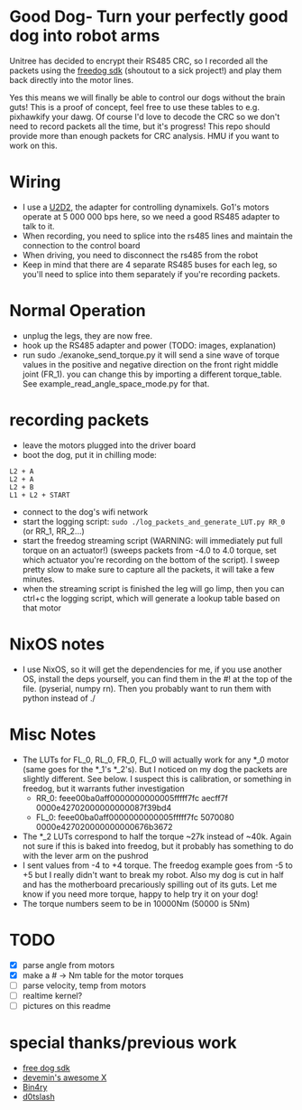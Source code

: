 # Good Dog- Turn your perfectly good dog into robot arms
Unitree has decided to encrypt their RS485 CRC, so I recorded all the packets using the [freedog sdk](https://github.com/Bin4ry/free-dog-sdk) (shoutout to a sick project!) and play them back directly into the motor lines.

Yes this means we will finally be able to control our dogs without the brain guts! This is a proof of concept, feel free to use these tables to e.g. pixhawkify your dawg. Of course I'd love to decode the CRC so we don't need to record packets all the time, but it's progress! This repo should provide more than enough packets for CRC analysis. HMU if you want to work on this.

# Wiring
- I use a [U2D2](https://www.robotis.us/u2d2/), the adapter for controlling dynamixels. Go1's motors operate at 5 000 000 bps here, so we need a good RS485 adapter to talk to it.
- When recording, you need to splice into the rs485 lines and maintain the connection to the control board
- When driving, you need to disconnect the rs485 from the robot
- Keep in mind that there are 4 separate RS485 buses for each leg, so you'll need to splice into them separately if you're recording packets.

# Normal Operation
- unplug the legs, they are now free.
- hook up the RS485 adapter and power (TODO: images, explanation)
- run sudo ./exanoke_send_torque.py it will send a sine wave of torque values in the positive and negative direction on the front right middle joint (FR_1). you can change this by importing a different torque_table. See example_read_angle_space_mode.py for that.

# recording packets
- leave the motors plugged into the driver board
- boot the dog, put it in chilling mode:
```
L2 + A
L2 + A
L2 + B
L1 + L2 + START
```
- connect to the dog's wifi network
- start the logging script: `sudo ./log_packets_and_generate_LUT.py RR_0` (or RR_1, RR_2...) 
- start the freedog streaming script (WARNING: will immediately put full torque on an actuator!) (sweeps packets from -4.0 to 4.0 torque, set which actuator you're recording on the bottom of the script). I sweep pretty slow to make sure to capture all the packets, it will take a few minutes.
- when the streaming script is finished the leg will go limp, then you can ctrl+c the logging script, which will generate a lookup table based on that motor

# NixOS notes
- I use NixOS, so it will get the dependencies for me, if you use another OS, install the deps yourself, you can find them in the #! at the top of the file. (pyserial, numpy rn). Then you probably want to run them with python instead of ./ 

# Misc Notes
- The LUTs for FL_0, RL_0, FR_0, FL_0 will actually work for any *_0 motor (same goes for the *_1's *_2's). But I noticed on my dog the packets are slightly different. See below. I suspect this is calibration, or something in freedog, but it warrants futher investigation
  - RR_0: feee00ba0aff0000000000005fffff7fc aecff7f 0000e42702000000000087f39bd4
  - FL_0: feee00ba0aff0000000000005fffff7fc 5070080 0000e427020000000000676b3672
- The *_2 LUTs correspond to half the torque ~27k instead of ~40k. Again not sure if this is baked into freedog, but it probably has something to do with the lever arm on the pushrod
- I sent values from -4 to +4 torque. The freedog example goes from -5 to +5 but I really didn't want to break my robot. Also my dog is cut in half and has the motherboard precariously spilling out of its guts. Let me know if you need more torque, happy to help try it on your dog!
- The torque numbers seem to be in 10000Nm (50000 is 5Nm)

# TODO
- [x] parse angle from motors
- [x] make a # -> Nm table for the motor torques
- [ ] parse velocity, temp from motors
- [ ] realtime kernel?
- [ ] pictures on this readme

# special thanks/previous work
- [free dog sdk](https://github.com/Bin4ry/free-dog-sdk)
- [devemin's awesome X](x.com/devemin/)
- [Bin4ry](https://github.com/Bin4ry)
- [d0tslash](https://x.com/d0tslash)